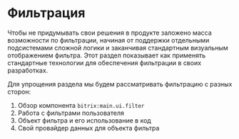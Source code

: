 # Фильтрация

Чтобы не придумывать свои решения в продукте заложено масса возможности по фильтрации, начиная от поддержки отдельными подсистемами сложной логики и заканчивая стандартным визуальным отображением фильтра. 
Этот раздел показывает как применять стандартные технологии для обеспечения фильтрации в своих разработках.

Для упрощения раздела мы будем рассматривать фильтрацию с разных сторон:
1. Обзор компонента `bitrix:main.ui.filter`
2. Работа с фильтрами пользователя
3. Объект фильтра и его использование в код
4. Свой провайдер данных для объекта фильтра
